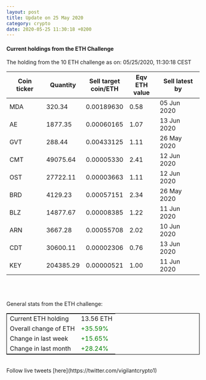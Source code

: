 ```yaml
---
layout: post
title: Update on 25 May 2020
category: crypto
date: 2020-05-25 11:30:18 +0200
---
```

<!-- Global site tag (gtag.js) - Google Analytics -->
<script async src="https://www.googletagmanager.com/gtag/js?id=UA-103831149-5"></script>
<script>
  window.dataLayer = window.dataLayer || [];
  function gtag(){dataLayer.push(arguments);}
  gtag('js', new Date());

  gtag('config', 'UA-103831149-5');
</script>


#### Current holdings from the ETH Challenge

The holding from the 10 ETH challenge as on: 05/25/2020, 11:30:18 CEST

|Coin ticker|Quantity|Sell target<br>coin/ETH|Eqv ETH<br>value|Sell latest by|
|-----------|--------|-----------|-----------|--------------|
MDA|320.34|  0.00189630|0.58|05 Jun 2020|
AE|1877.35|  0.00060165|1.07|13 Jun 2020|
GVT|288.44|  0.00433125|1.11|26 May 2020|
CMT|49075.64|  0.00005330|2.41|12 Jun 2020|
OST|27722.11|  0.00003663|1.11|12 Jun 2020|
BRD|4129.23|  0.00057151|2.34|26 May 2020|
BLZ|14877.67|  0.00008385|1.22|11 Jun 2020|
ARN|3667.28|  0.00055708|2.02|10 Jun 2020|
CDT|30600.11|  0.00002306|0.76|13 Jun 2020|
KEY|204385.29|  0.00000521|1.00|11 Jun 2020|

<br>
<br>
<br>
General stats from the ETH challenge:

<table style="border:1px solid black;margin-left:auto;margin-right:auto;">
	<tbody>
	<tr>
		<td>Current ETH holding</td>
		<td>     13.56 ETH</td>
	</tr>
	<tr>
		<td>Overall change of ETH</td>
		<td><font color="green">+35.59%</font></td>
	</tr>
	<tr>
		<td>Change in last week</td>
		<td><font color="green">+15.65%</font></td>
	</tr>
	<tr>
		<td>Change in last month</td>
		<td><font color="green">+28.24%</font></td>
	</tr>
	</tbody>
</table>

<br>
Follow live tweets [here](https://twitter.com/vigilantcrypto1)
<br>
<br>